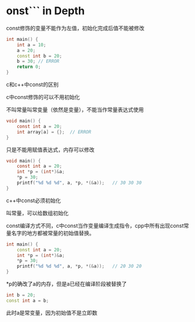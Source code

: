 # onst``` in Depth

const修饰的变量不能作为左值，初始化完成后值不能被修改

```cpp
int main() {
    int a = 10;
    a = 20;
    const int b = 20;
    b = 30;	// ERROR
    return 0;
}
```

c和c++中const的区别

c中const修饰的可以不用初始化

不叫常量叫常变量（依然是变量），不能当作常量表达式使用

```c
void main() {
    const int a = 20;
    int array[a] = {};	// ERROR
}
```



只是不能用赋值表达式，内存可以修改

```c
void main() {
    const int a = 20;
    int *p = (int*)&a;
    *p = 30;
    printf("%d %d %d", a, *p, *(&a));	// 30 30 30
}
```

c++中const必须初始化

叫常量，可以给数组初始化

const编译方式不同，c中const当作变量编译生成指令，cpp中所有出现const常量名字的地方都被常量的初始值替换。

```cpp
int main() {
    const int a = 20;
    int *p = (int*)&a;
    *p = 30;
    printf("%d %d %d", a, *p, *(&a));	// 20 30 20
}
```

*p的确改了a的内存，但是a已经在编译阶段被替换了

```cpp
int b = 20;
const int a = b;
```

此时a是常变量，因为初始值不是立即数